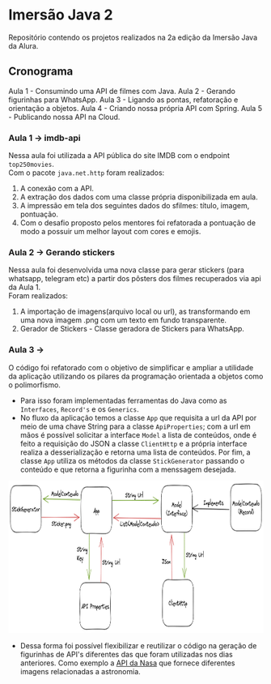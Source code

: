 # Imersão Java 2

Repositório contendo os projetos realizados na 2a edição da Imersão Java da Alura.

## Cronograma
Aula 1 - Consumindo uma API de filmes com Java.
Aula 2 - Gerando figurinhas para WhatsApp.
Aula 3 - Ligando as pontas, refatoração e orientação a objetos.
Aula 4 - Criando nossa própria API com Spring.
Aula 5 - Publicando nossa API na Cloud.



### Aula 1 -> imdb-api

Nessa aula foi utilizada a API pública do site IMDB com o endpoint `top250movies`.
<br>
Com o pacote `java.net.http` foram realizados:
1. A conexão com a API.
2. A extração dos dados com uma classe própria disponibilizada em aula.
3. A impressão em tela dos seguintes dados do sfilmes: título, imagem, pontuação.
4. Com o desafio proposto pelos mentores foi refatorada a pontuação de modo a possuir um melhor layout com cores e emojis.

### Aula 2 -> Gerando stickers

Nessa aula foi desenvolvida uma nova classe para gerar stickers (para whatsapp, telegram etc) a partir dos pôsters dos filmes recuperados via api da Aula 1.
<br>
Foram realizados:
1. A importação de imagens(arquivo local ou url), as transformando em uma nova imagem .png com um texto em fundo transparente.
2. Gerador de Stickers - Classe geradora de Stickers para WhatsApp.

### Aula 3 -> 

O código foi refatorado com o objetivo de simplificar e ampliar a utilidade da aplicação utilizando os pilares da programação orientada a objetos como o polimorfismo.
* Para isso foram implementadas ferramentas do Java como as `Interfaces`, `Record's` e os `Generics`.  
* No fluxo da aplicação temos a classe `App` que requisita a url da API por meio de uma chave String para a classe `ApiProperties`; com a url em mãos é possível solicitar a interface `Model` a lista de conteúdos, onde é feito a requisição do JSON a classe `ClientHttp` e a própria interface realiza a desserialização e retorna uma lista de conteúdos. Por fim, a classe `App` utiliza os métodos da classe `StickGenerator` passando o conteúdo e que retorna a figurinha com a menssagem desejada.

<p align="center">
  <img src="https://raw.githubusercontent.com/Lukasveiga/ImersaoAluraJava/main/resultados/fluxo.png" alt="Fluxo Aplicação" width="750" height="300">
</p>

* Dessa forma foi possível flexibilizar e reutilizar o código na geração de figurinhas de API's diferentes das que foram utilizadas nos dias anteriores. Como exemplo a [API da Nasa](https://github.com/nasa/apod-api) que fornece diferentes imagens relacionadas a astronomia.
